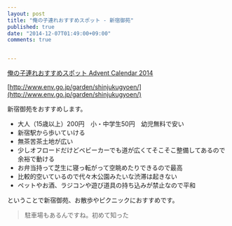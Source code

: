 ```yaml
---
layout: post
title: "俺の子連れおすすめスポット - 新宿御苑"
published: true
date: "2014-12-07T01:49:00+09:00"
comments: true


---
```


[俺の子連れおすすめスポット Advent Calendar 2014](http://www.adventar.org/calendars/681)

[http://www.env.go.jp/garden/shinjukugyoen/](http://www.env.go.jp/garden/shinjukugyoen/)

新宿御苑をおすすめします。

- 大人（15歳以上）200円　小・中学生50円　幼児無料で安い  
- 新宿駅から歩いていける
- 無茶苦茶土地が広い
- 少しオフロードだけどベビーカーでも道が広くてそこそこ整備してあるので余裕で動ける
- お弁当持って芝生に寝っ転がって空眺めたりできるので最高
- 比較的空いているので代々木公園みたいな渋滞は起きない
- ペットやお酒、ラジコンや遊び道具の持ち込みが禁止なので平和

ということで新宿御苑、お散歩やピクニックにおすすめです。

> 駐車場もあるんですね。初めて知った
